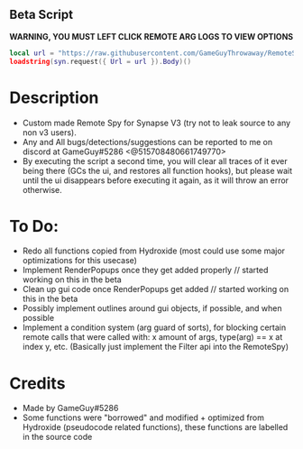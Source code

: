 ## Beta Script
**WARNING, YOU MUST LEFT CLICK REMOTE ARG LOGS TO VIEW OPTIONS**
```lua
local url = "https://raw.githubusercontent.com/GameGuyThrowaway/RemoteSpy/main/scriptBeta.lua"
loadstring(syn.request({ Url = url }).Body)()
```

# Description
* Custom made Remote Spy for Synapse V3 (try not to leak source to any non v3 users).
* Any and All bugs/detections/suggestions can be reported to me on discord at GameGuy#5286 <@515708480661749770>
* By executing the script a second time, you will clear all traces of it ever being there (GCs the ui, and restores all function hooks), but please wait until the ui disappears before executing it again, as it will throw an error otherwise.

# To Do:
* Redo all functions copied from Hydroxide (most could use some major optimizations for this usecase)
* Implement RenderPopups once they get added properly // started working on this in the beta
* Clean up gui code once RenderPopups get added // started working on this in the beta
* Possibly implement outlines around gui objects, if possible, and when possible
* Implement a condition system (arg guard of sorts), for blocking certain remote calls that were called with: x amount of args, type(arg) == x at index y, etc.  (Basically just implement the Filter api into the RemoteSpy)

# Credits
* Made by GameGuy#5286
* Some functions were "borrowed" and modified + optimized from Hydroxide (pseudocode related functions), these functions are labelled in the source code
